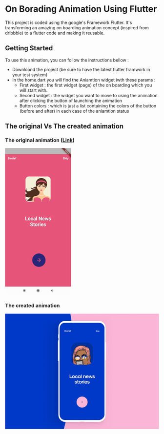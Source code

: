 # On Borading Animation Using Flutter

This project is coded using the google's Framework Flutter.
It's transforming an amazing on boarding animation concept (inspired from dribbble) to a flutter code and making it
reusable.

## Getting Started

To use this animation, you can follow the instructions bellow : 

- Downloand the project (be sure to have the latest flutter framwork in your test system)
- In the home.dart you will find the Aniamtion widget iwth these params :
    * First widget : the first widget (page) of the on boarding which you will start with.
    * Second widget : the widget you want to move to using the animation after clicking the button of launching the animation
    * Button colors : which is just a list containing the colors of the button (before and after) in each case of the aniamtion status

## The original Vs The created animation 

### The original animation ([Link](https://dribbble.com/shots/6654320-Animated-Onboarding-Screens))

![alt The original animation](https://github.com/mouaadsk/CircleOnBoardingAnimation/blob/master/assets/GIFs/flutter-animation-circle.gif?raw=true)

### The created animation

![alt The created animation](https://github.com/mouaadsk/CircleOnBoardingAnimation/blob/master/assets/GIFs/onBoardingCircle.gif?raw=true)
